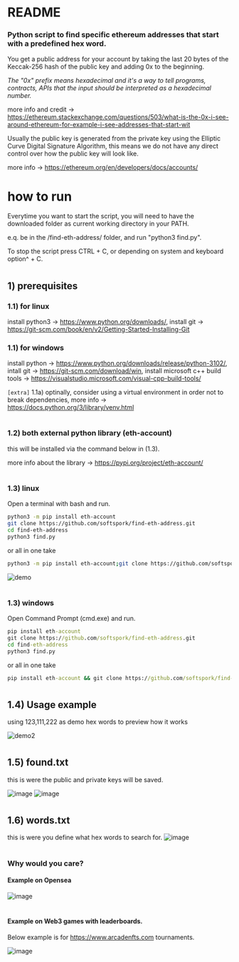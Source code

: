 # README

### Python script to find specific ethereum addresses that start with a predefined hex word.

You get a public address for your account by taking the last 20 bytes of the Keccak-256 hash of the public key and adding 0x to the beginning.

*The "0x" prefix means hexadecimal and it's a way to tell programs, contracts, APIs that the input should be interpreted as a hexadecimal number.*

more info and credit -> https://ethereum.stackexchange.com/questions/503/what-is-the-0x-i-see-around-ethereum-for-example-i-see-addresses-that-start-wit

Usually the public key is generated from the private key using the Elliptic Curve Digital Signature Algorithm, this means we do not have any direct control over how the public key will look like.

more info -> https://ethereum.org/en/developers/docs/accounts/
# how to run
Everytime you want to start the script, you will need to have the downloaded folder as current working directory in your PATH. 

e.q. be in the /find-eth-address/ folder, and run "python3 find.py".

To stop the script press CTRL + C, or depending on system and keyboard option^ + C.
#
## 1) prerequisites
### 1.1) for linux
install python3 -> https://www.python.org/downloads/,
install git -> https://git-scm.com/book/en/v2/Getting-Started-Installing-Git
### 1.1) for windows
install python -> https://www.python.org/downloads/release/python-3102/,
intall git -> https://git-scm.com/download/win,
install microsoft c++ build tools -> https://visualstudio.microsoft.com/visual-cpp-build-tools/

```[extra]``` 1.1a) optinally, consider using a virtual environment in order not to break dependencies, more info -> https://docs.python.org/3/library/venv.html
#
### 1.2) both external python library (eth-account)
this will be installed via the command below in (1.3).

more info about the library -> https://pypi.org/project/eth-account/
#
### 1.3) linux
Open a terminal with bash and run.
```bash
python3 -m pip install eth-account
git clone https://github.com/softspork/find-eth-address.git
cd find-eth-address
python3 find.py
```
or all in one take
```bash
python3 -m pip install eth-account;git clone https://github.com/softspork/find-eth-address.git;cd find-eth-address;python3 find.py
```
![demo](https://user-images.githubusercontent.com/86022395/158577758-46016735-644b-4395-89ae-b29e069e2cb7.gif)
#
### 1.3) windows
Open Command Prompt (cmd.exe) and run.
```cmd
pip install eth-account
git clone https://github.com/softspork/find-eth-address.git
cd find-eth-address
python3 find.py
```
or all in one take
```cmd
pip install eth-account && git clone https://github.com/softspork/find-eth-address.git && cd find-eth-address && python3 find.py
```
#
## 1.4) Usage example
using 123,111,222 as demo hex words to preview how it works

![demo2](https://user-images.githubusercontent.com/86022395/158577775-4e864190-405c-4b5c-8576-9f82e980d7db.gif)
#
## 1.5) found.txt

this is were the public and private keys will be saved.

![image](https://user-images.githubusercontent.com/86022395/158565749-d4b36668-8e32-461e-bbd7-963e8167fdd9.png)
![image](https://user-images.githubusercontent.com/86022395/158571165-df450f78-acfc-4e72-816a-e5e6f1752fc2.png)
#
## 1.6) words.txt
this is were you define what hex words to search for.
![image](https://user-images.githubusercontent.com/86022395/158573566-c86e9843-658d-4e14-86c7-108577f49e5f.png)
#
### Why would you care?
#### Example on Opensea
![image](https://user-images.githubusercontent.com/86022395/158588020-c1ec8fcf-f327-4800-95a2-b6ea466d5349.png)
#
#### Example on Web3 games with leaderboards. 
Below example is for https://www.arcadenfts.com tournaments.

![image](https://user-images.githubusercontent.com/86022395/158588909-d7d49cb9-8f2d-4be3-96c5-320c809f1893.png)